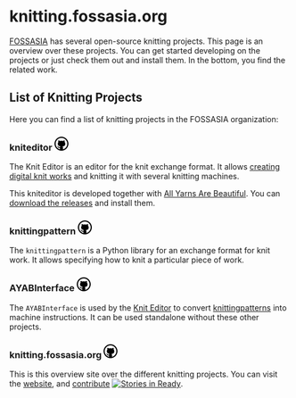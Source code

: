knitting.fossasia.org
=====================

[FOSSASIA](https://fossasia.org) has several open-source knitting projects. This page is an overview over these projects. You can get started developing on the projects or just check them out and install them. In the bottom, you find the related work.

List of Knitting Projects
-------------------------

Here you can find a list of knitting projects in the FOSSASIA organization:

### kniteditor [![View on Github][github]](https://github.com/fossasia/kniteditor)

The Knit Editor is an editor for the knit exchange format. It allows [creating digital knit works](#knittingpattern) and knitting it with several knitting machines.

This kniteditor is developed together with [All Yarns Are Beautiful](http://ayab-knitting.com/). You can [download the releases](https://github.com/fossasia/kniteditor/releases) and install them.

### knittingpattern [![View on Github][github]](https://github.com/fossasia/knittingpattern)

The `knittingpattern` is a Python library for an exchange format for knit work. It allows specifying how to knit a particular piece of work.

### AYABInterface [![View on Github][github]](https://github.com/fossasia/AYABInterface)

The `AYABInterface` is used by the [Knit Editor](#kniteditor) to convert [knittingpatterns](#knittingpattern) into machine instructions. It can be used standalone without these other projects.

### knitting.fossasia.org [![View on Github][github]](https://github.com/fossasia/knitting.fossasia.org)

This is this overview site over the different knitting projects. 
You can visit the [website](https://knitting.fossasia.org),
and [contribute](http://waffle.io/fossasia/knitting.fossasia.org)
[![Stories in Ready](https://badge.waffle.io/fossasia/knitting.fossasia.org.svg?label=ready&title=Ready)](http://waffle.io/fossasia/knitting.fossasia.org).










[github]: images/GitHub.png "View on Github"
